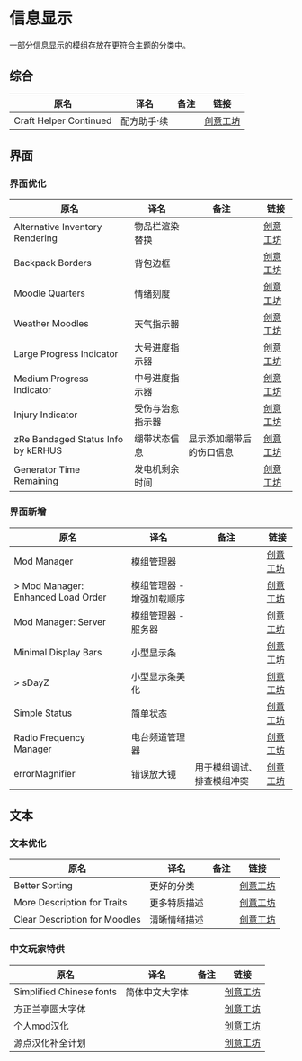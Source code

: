 # 信息显示

一部分信息显示的模组存放在更符合主题的分类中。

## 综合

| 原名                   | 译名        | 备注 | 链接                                                                          |
| ---------------------- | ----------- | ---- | ----------------------------------------------------------------------------- |
| Craft Helper Continued | 配方助手·续 |      | [创意工坊](https://steamcommunity.com/sharedfiles/filedetails/?id=2787291513) |

## 界面

### 界面优化

| 原名                               | 译名             | 备注                     | 链接                                                                          |
| ---------------------------------- | ---------------- | ------------------------ | ----------------------------------------------------------------------------- |
| Alternative Inventory Rendering    | 物品栏渲染替换   |                          | [创意工坊](https://steamcommunity.com/sharedfiles/filedetails/?id=2809595776) |
| Backpack Borders                   | 背包边框         |                          | [创意工坊](https://steamcommunity.com/sharedfiles/filedetails/?id=2808679062) |
| Moodle Quarters                    | 情绪刻度         |                          | [创意工坊](https://steamcommunity.com/sharedfiles/filedetails/?id=2854030563) |
| Weather Moodles                    | 天气指示器       |                          | [创意工坊](https://steamcommunity.com/sharedfiles/filedetails/?id=2920735875) |
| Large Progress Indicator           | 大号进度指示器   |                          | [创意工坊](https://steamcommunity.com/sharedfiles/filedetails/?id=2926455909) |
| Medium Progress Indicator          | 中号进度指示器   |                          | [创意工坊](https://steamcommunity.com/sharedfiles/filedetails/?id=2926675891) |
| Injury Indicator                   | 受伤与治愈指示器 |                          | [创意工坊](https://steamcommunity.com/sharedfiles/filedetails/?id=2921642476) |
| zRe Bandaged Status Info by kERHUS | 绷带状态信息     | 显示添加绷带后的伤口信息 | [创意工坊](https://steamcommunity.com/sharedfiles/filedetails/?id=2931041223) |
| Generator Time Remaining           | 发电机剩余时间   |                          | [创意工坊](https://steamcommunity.com/sharedfiles/filedetails/?id=2883397918) |

### 界面新增

| 原名                               | 译名                      | 备注                       | 链接                                                                          |
| ---------------------------------- | ------------------------- | -------------------------- | ----------------------------------------------------------------------------- |
| Mod Manager                        | 模组管理器                |                            | [创意工坊](https://steamcommunity.com/sharedfiles/filedetails/?id=2694448564) |
| > Mod Manager: Enhanced Load Order | 模组管理器 - 增强加载顺序 |                            | [创意工坊](https://steamcommunity.com/sharedfiles/filedetails/?id=2945221351) |
| Mod Manager: Server                | 模组管理器 - 服务器       |                            | [创意工坊](https://steamcommunity.com/sharedfiles/filedetails/?id=2725216703) |
| Minimal Display Bars               | 小型显示条                |                            | [创意工坊](https://steamcommunity.com/sharedfiles/filedetails/?id=2004998206) |
| > sDayZ                            | 小型显示条美化            |                            | [创意工坊](https://steamcommunity.com/sharedfiles/filedetails/?id=2799152712) |
| Simple Status                      | 简单状态                  |                            | [创意工坊](https://steamcommunity.com/sharedfiles/filedetails/?id=2867431511)                                                                      |
| Radio Frequency Manager            | 电台频道管理器            |                            | [创意工坊](https://steamcommunity.com/sharedfiles/filedetails/?id=2735294987) |
| errorMagnifier                     | 错误放大镜                | 用于模组调试、排查模组冲突 | [创意工坊](https://steamcommunity.com/sharedfiles/filedetails/?id=2896041179) |

## 文本

### 文本优化

| 原名                          | 译名         | 备注 | 链接                                                                          |
| ----------------------------- | ------------ | ---- | ----------------------------------------------------------------------------- |
| Better Sorting                | 更好的分类   |      | [创意工坊](https://steamcommunity.com/sharedfiles/filedetails/?id=2313387159) |
| More Description for Traits   | 更多特质描述 |      | [创意工坊](https://steamcommunity.com/sharedfiles/filedetails/?id=2685168362) |
| Clear Description for Moodles | 清晰情绪描述 |      | [创意工坊](https://steamcommunity.com/sharedfiles/filedetails/?id=2763647806) |

### 中文玩家特供

| 原名                     | 译名           | 备注 | 链接                                                                          |
| ------------------------ | -------------- | ---- | ----------------------------------------------------------------------------- |
| Simplified Chinese fonts | 简体中文大字体 |      | [创意工坊](https://steamcommunity.com/sharedfiles/filedetails/?id=2322470605) |
| 方正兰亭圆大字体         |                |      | [创意工坊](https://steamcommunity.com/sharedfiles/filedetails/?id=2874275043) |
| 个人mod汉化              |                |      | [创意工坊](https://steamcommunity.com/sharedfiles/filedetails/?id=2216172287) |
| 源点汉化补全计划         |                |      | [创意工坊](https://steamcommunity.com/sharedfiles/filedetails/?id=2883394822) |
